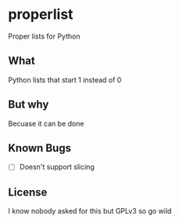 # properlist
Proper lists for Python

## What

Python lists that start 1 instead of 0

## But why

Becuase it can be done

## Known Bugs

- [ ] Doesn't support slicing

## License

I know nobody asked for this but GPLv3 so go wild
